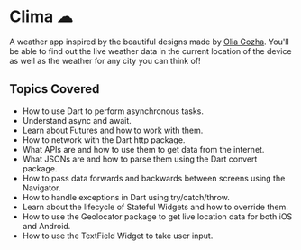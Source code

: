 # Clima ☁

A weather app inspired by the beautiful designs made
by [Olia Gozha](https://dribbble.com/shots/4663154-). You'll be able to find out the live weather
data in the current location of the device as well as the weather for any
city you can think of!

## Topics Covered

- How to use Dart to perform asynchronous tasks.
- Understand async and await.
- Learn about Futures and how to work with them.
- How to network with the Dart http package.
- What APIs are and how to use them to get data from the internet.
- What JSONs are and how to parse them using the Dart convert package.
- How to pass data forwards and backwards between screens using the Navigator.
- How to handle exceptions in Dart using try/catch/throw.
- Learn about the lifecycle of Stateful Widgets and how to override them.
- How to use the Geolocator package to get live location data for both iOS and Android.
- How to use the TextField Widget to take user input.
